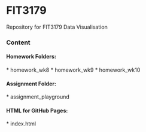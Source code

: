 # FIT3179
Repository for FIT3179 Data Visualisation

<h3>Content</h3>  

<h4>Homework Folders:</h4>
* homework_wk8  
* homework_wk9  
* homework_wk10  

<h4>Assignment Folder:</h4>  
* assignment_playground  

<h4>HTML for GitHub Pages:</h4>    
* index.html
